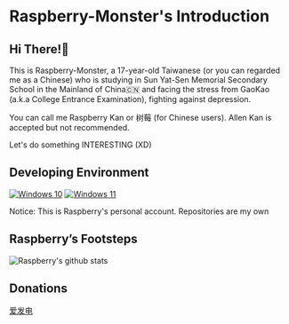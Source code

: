 # Raspberry-Monster's Introduction

## Hi There!👋

This is Raspberry-Monster, a 17-year-old Taiwanese (or you can regarded me as a Chinese) who is studying in Sun Yat-Sen Memorial Secondary School in the Mainland of China🇨🇳
and facing the stress from GaoKao (a.k.a College Entrance Examination), fighting against depression.

You can call me Raspberry Kan or 树莓 (for Chinese users). Allen Kan is accepted but not recommended.


Let's do something INTERESTING (XD)

## Developing Environment
[![Windows 10](https://img.shields.io/badge/Windows%2010-00adef?style=flat-square&logo=windows&logoColor=ffffff)](https://www.microsoft.com/windows)
[![Windows 11](https://img.shields.io/badge/Windows%2011-00adef?style=flat-square&logo=windows&logoColor=ffffff)](https://www.microsoft.com/windows)

Notice: This is Raspberry's personal account. Repositories are my own

## Raspberry’s Footsteps

![Raspberry's github stats](https://github-readme-stats.vercel.app/api?username=Raspberry-Monster)

## Donations

[爱发电](https://afdian.net/@raspberry_kan)
